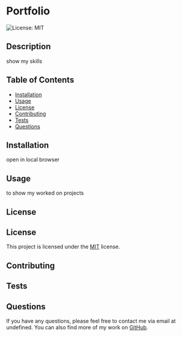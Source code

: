# Portfolio

  ![License: MIT](https://img.shields.io/badge/License-MIT-yellow.svg)

  ## Description

  show my skills

  ## Table of Contents

  * [Installation](#installation)
  * [Usage](#usage)
  * [License](#license)
  * [Contributing](#contributing)
  * [Tests](#tests)
  * [Questions](#questions)

  ## Installation

  open in local browser

  ## Usage

  to show my worked on projects

  ## License

  
## License

This project is licensed under the [MIT](https://opensource.org/licenses/MIT) license.
    

  ## Contributing

  

  ## Tests

  

  ## Questions

  If you have any questions, please feel free to contact me via email at undefined. You can also find more of my work on [GitHub](https://github.com/undefined/).

  